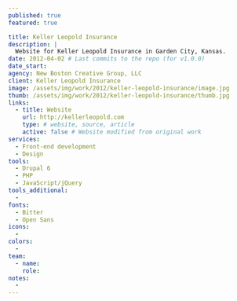 ```yaml
---
published: true
featured: true

title: Keller Leopold Insurance
description: |
  Website for Keller Leopold Insurance in Garden City, Kansas.
date: 2012-04-02 # Last commits to the repo (for v1.0.0)
date_start:
agency: New Boston Creative Group, LLC
client: Keller Leopold Insurance
image: /assets/img/work/2012/keller-leopold-insurance/image.jpg
thumb: /assets/img/work/2012/keller-leopold-insurance/thumb.jpg
links:
  - title: Website
    url: http://kellerleopold.com
    type: # website, source, article
    active: false # Website modified from original work
services:
  - Front-end development
  - Design
tools:
  - Drupal 6
  - PHP
  - JavaScript/jQuery
tools_additional:
  -
fonts:
  - Bitter
  - Open Sans
icons:
  -
colors:
  -
team:
  - name:
    role:
notes:
  -
---
```

